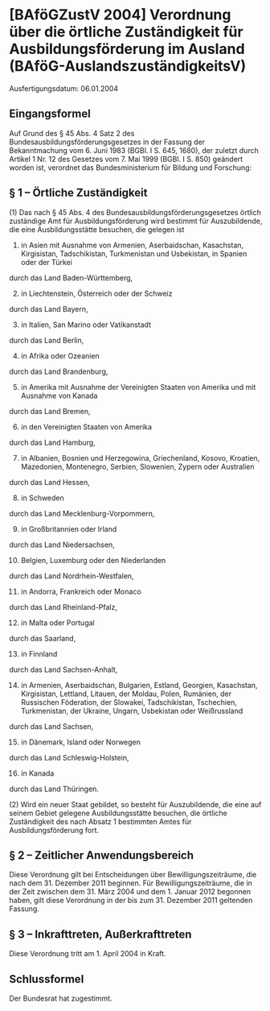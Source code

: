 # [BAföGZustV 2004] Verordnung über die örtliche Zuständigkeit für Ausbildungsförderung im Ausland  (BAföG-AuslandszuständigkeitsV)

Ausfertigungsdatum: 06.01.2004

 

## Eingangsformel

Auf Grund des § 45 Abs. 4 Satz 2 des Bundesausbildungsförderungsgesetzes in der Fassung der Bekanntmachung vom 6. Juni 1983 (BGBl. I S. 645, 1680), der zuletzt durch Artikel 1 Nr. 12 des Gesetzes vom 7. Mai 1999 (BGBl. I S. 850) geändert worden ist, verordnet das Bundesministerium für Bildung und Forschung:


## § 1 – Örtliche Zuständigkeit

(1) Das nach § 45 Abs. 4 des Bundesausbildungsförderungsgesetzes örtlich zuständige Amt für Ausbildungsförderung wird bestimmt für Auszubildende, die eine Ausbildungsstätte besuchen, die gelegen ist

1. in Asien mit Ausnahme von Armenien, Aserbaidschan, Kasachstan, Kirgisistan, Tadschikistan, Turkmenistan und Usbekistan, in Spanien oder der Türkei

durch das Land Baden-Württemberg,

2. in Liechtenstein, Österreich oder der Schweiz

durch das Land Bayern,

3. in Italien, San Marino oder Vatikanstadt

durch das Land Berlin,

4. in Afrika oder Ozeanien

durch das Land Brandenburg,

5. in Amerika mit Ausnahme der Vereinigten Staaten von Amerika und mit Ausnahme von Kanada

durch das Land Bremen,

6. in den Vereinigten Staaten von Amerika

durch das Land Hamburg,

7. in Albanien, Bosnien und Herzegowina, Griechenland, Kosovo, Kroatien, Mazedonien, Montenegro, Serbien, Slowenien, Zypern oder Australien

durch das Land Hessen,

8. in Schweden

durch das Land Mecklenburg-Vorpommern,

9. in Großbritannien oder Irland

durch das Land Niedersachsen,

10. Belgien, Luxemburg oder den Niederlanden

durch das Land Nordrhein-Westfalen,

11. in Andorra, Frankreich oder Monaco

durch das Land Rheinland-Pfalz,

12. in Malta oder Portugal

durch das Saarland,

13. in Finnland

durch das Land Sachsen-Anhalt,

14. in Armenien, Aserbaidschan, Bulgarien, Estland, Georgien, Kasachstan, Kirgisistan, Lettland, Litauen, der Moldau, Polen, Rumänien, der Russischen Föderation, der Slowakei, Tadschikistan, Tschechien, Turkmenistan, der Ukraine, Ungarn, Usbekistan oder Weißrussland

durch das Land Sachsen,

15. in Dänemark, Island oder Norwegen

durch das Land Schleswig-Holstein,

16. in Kanada

durch das Land Thüringen.

(2) Wird ein neuer Staat gebildet, so besteht für Auszubildende, die eine auf seinem Gebiet gelegene Ausbildungsstätte besuchen, die örtliche Zuständigkeit des nach Absatz 1 bestimmten Amtes für Ausbildungsförderung fort.


## § 2 – Zeitlicher Anwendungsbereich

Diese Verordnung gilt bei Entscheidungen über Bewilligungszeiträume, die nach dem 31. Dezember 2011 beginnen. Für Bewilligungszeiträume, die in der Zeit zwischen dem 31. März 2004 und dem 1. Januar 2012 begonnen haben, gilt diese Verordnung in der bis zum 31. Dezember 2011 geltenden Fassung.


## § 3 – Inkrafttreten, Außerkrafttreten

Diese Verordnung tritt am 1. April 2004 in Kraft.


## Schlussformel

Der Bundesrat hat zugestimmt.
